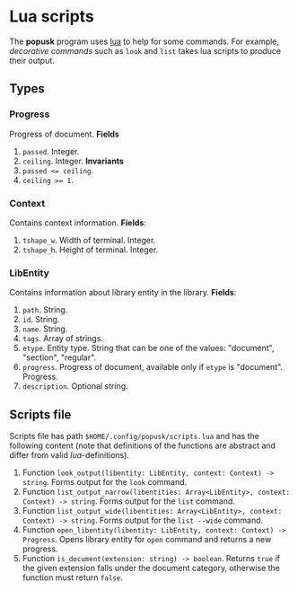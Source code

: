 # Lua scripts

The **popusk** program uses [lua](https://www.lua.org/) to help for some commands. For example, *decorative commands* such as `look` and `list` takes lua scripts to produce their output.

## Types

### Progress

Progress of document.
**Fields**
1. `passed`. Integer.
2. `ceiling`. Integer.
**Invariants**
1. `passed <= ceiling`.
2. `ceiling >= 1`.

### Context

Contains context information.
**Fields**:
1. `tshape_w`. Width of terminal. Integer.
2. `tshape_h`. Height of terminal. Integer.

### LibEntity

Contains information about library entity in the library.
**Fields**:
1. `path`. String.
2. `id`. String.
3. `name`. String.
4. `tags`. Array of strings.
5. `etype`. Entity type. String that can be one of the values: "document", "section", "regular".
6. `progress`. Progress of document, available only if `etype` is "document". Progress.
7. `description`. Optional string.

## Scripts file

Scripts file has path `$HOME/.config/popusk/scripts.lua` and has the following content (note that definitions of the functions are abstract and differ from valid *lua*-definitions).
1. Function `look_output(libentity: LibEntity, context: Context) -> string`. Forms output for the `look` command.
2. Function `list_output_narrow(libentities: Array<LibEntity>, context: Context) -> string`. Forms output for the `list` command.
3. Function `list_output_wide(libentities: Array<LibEntity>, context: Context) -> string`. Forms output for the `list --wide` command.
4. Function `open_libentity(libentity: LibEntity, context: Context) -> Progress`. Opens library entity for `open` command and returns a new progress.
5. Function `is_document(extension: string) -> boolean`. Returns `true` if the given extension falls under the document category, otherwise the function must return `false`.
